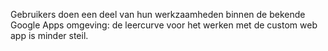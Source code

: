 Gebruikers doen een deel van hun werkzaamheden binnen de bekende Google Apps omgeving: de leercurve voor het werken met de custom web app is minder steil.
